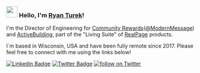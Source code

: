 ### <img src="https://media.giphy.com/media/hvRJCLFzcasrR4ia7z/giphy.gif" width="30px" height="30px"> Hello, I'm [Ryan Turek](http://www.linkedin.com/in/rjturek/)!

I'm the Director of Engineering for [Community Rewards](https://www.realpage.com/apartment-marketing/loyalty-reputation/)([@ModernMessage](https://github.com/modernmsg)) and [ActiveBuilding](http://activebuilding.com/), part of the "Living Suite" of [RealPage](https://www.realpage.com/) products.

I´m based in Wisconsin, USA and have been fully remote since 2017. Please feel free to connect with me using the links below!

[![Linkedin Badge](https://img.shields.io/badge/-LinkedIn-blue?style=flat-square&logo=Linkedin&logoColor=white&link=https://www.linkedin.com/in/rjturek/)](https://www.linkedin.com/in/rjturek/)
[![Twitter Badge](https://img.shields.io/badge/-Twitter-1ca0f1?style=flat-square&labelColor=1ca0f1&logo=twitter&logoColor=white&link=https://twitter.com/intent/follow?screen_name=rjturek)](https://twitter.com/intent/follow?screen_name=rjturek)
<a href="https://twitter.com/intent/follow?screen_name=rjturek" target="_blank">
  <img src="https://img.shields.io/twitter/follow/rjturek?style=social&logo=twitter" alt="follow on Twitter">
</a>
<!-- <a href="http://www.rturek.com/" target="_blank">
  <img src="https://img.shields.io/badge/blog-rturek.com-orange" alt="my blog">
</a> -->
<!-- <a href="https://exercism.org/profiles/RTurek" target="_blank">
  <img src="https://img.shields.io/badge/learning-exercism.org-orange" alt="my learning">
</a> -->
<!-- <a href="http://www.turek.works/" target="_blank">
  <img src="https://img.shields.io/badge/business-turek.works-orange" alt="my business">
</a> -->

<!-- ![Ryan's GitHub stats](https://github-readme-stats.vercel.app/api?username=RTurek&include_all_commits=true&count_private=true&show_icons=true&layout=compact&theme=gruvbox) -->
<!-- ![Ryan's GitHub Languages](https://github-readme-stats-sabesansathananthan.vercel.app/api/top-langs/?username=RTurek&langs_count=10&layout=compact&theme=gruvbox) -->
